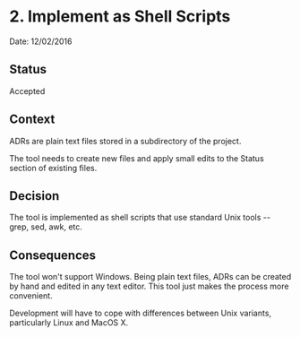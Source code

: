 # 2. Implement as Shell Scripts

Date: 12/02/2016

## Status

Accepted

## Context

ADRs are plain text files stored in a subdirectory of the project.

The tool needs to create new files and apply small edits to
the Status section of existing files.

## Decision

The tool is implemented as shell scripts that use standard Unix
tools -- grep, sed, awk, etc.

## Consequences

The tool won't support Windows. Being plain text files, ADRs can
be created by hand and edited in any text editor.  This tool just
makes the process more convenient.

Development will have to cope with differences between Unix
variants, particularly Linux and MacOS X.
